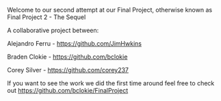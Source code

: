Welcome to our second attempt at our Final Project, otherwise known as Final Project 2 - The Sequel

A collaborative project between:

Alejandro Ferru   -   https://github.com/JimHwkins

Braden Clokie     -   https://github.com/bclokie

Corey Silver      -   https://github.com/corey237  

If you want to see the work we did the first time around feel free to check out https://github.com/bclokie/FinalProject
